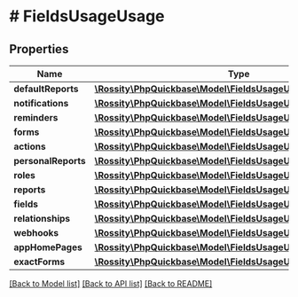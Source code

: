 # # FieldsUsageUsage

## Properties

Name | Type | Description | Notes
------------ | ------------- | ------------- | -------------
**defaultReports** | [**\Rossity\PhpQuickbase\Model\FieldsUsageUsageDefaultReports**](FieldsUsageUsageDefaultReports.md) |  | 
**notifications** | [**\Rossity\PhpQuickbase\Model\FieldsUsageUsageNotifications**](FieldsUsageUsageNotifications.md) |  | 
**reminders** | [**\Rossity\PhpQuickbase\Model\FieldsUsageUsageReminders**](FieldsUsageUsageReminders.md) |  | 
**forms** | [**\Rossity\PhpQuickbase\Model\FieldsUsageUsageForms**](FieldsUsageUsageForms.md) |  | 
**actions** | [**\Rossity\PhpQuickbase\Model\FieldsUsageUsageActions**](FieldsUsageUsageActions.md) |  | 
**personalReports** | [**\Rossity\PhpQuickbase\Model\FieldsUsageUsagePersonalReports**](FieldsUsageUsagePersonalReports.md) |  | 
**roles** | [**\Rossity\PhpQuickbase\Model\FieldsUsageUsageRoles**](FieldsUsageUsageRoles.md) |  | 
**reports** | [**\Rossity\PhpQuickbase\Model\FieldsUsageUsageReports**](FieldsUsageUsageReports.md) |  | 
**fields** | [**\Rossity\PhpQuickbase\Model\FieldsUsageUsageFields**](FieldsUsageUsageFields.md) |  | 
**relationships** | [**\Rossity\PhpQuickbase\Model\FieldsUsageUsageRelationships**](FieldsUsageUsageRelationships.md) |  | 
**webhooks** | [**\Rossity\PhpQuickbase\Model\FieldsUsageUsageWebhooks**](FieldsUsageUsageWebhooks.md) |  | 
**appHomePages** | [**\Rossity\PhpQuickbase\Model\FieldsUsageUsageAppHomePages**](FieldsUsageUsageAppHomePages.md) |  | 
**exactForms** | [**\Rossity\PhpQuickbase\Model\FieldsUsageUsageExactForms**](FieldsUsageUsageExactForms.md) |  | 

[[Back to Model list]](../../README.md#documentation-for-models) [[Back to API list]](../../README.md#documentation-for-api-endpoints) [[Back to README]](../../README.md)


